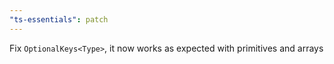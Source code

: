 ```yaml
---
"ts-essentials": patch
---
```


Fix `OptionalKeys<Type>`, it now works as expected with primitives and arrays
